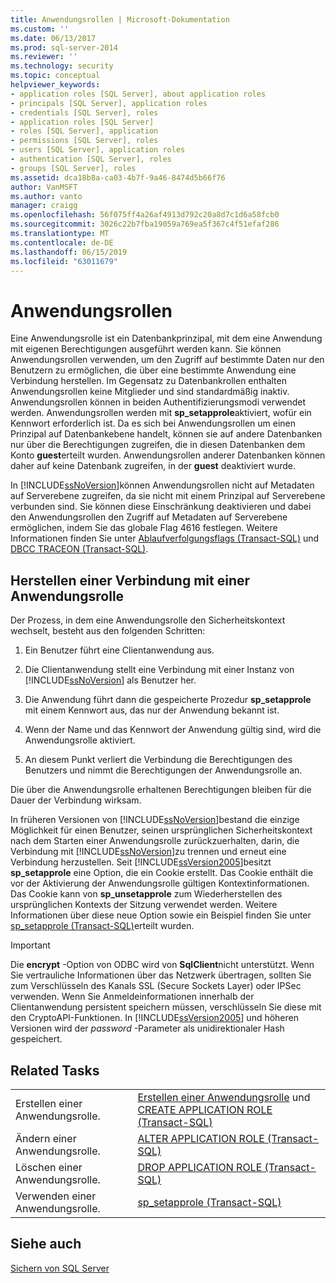 ```yaml
---
title: Anwendungsrollen | Microsoft-Dokumentation
ms.custom: ''
ms.date: 06/13/2017
ms.prod: sql-server-2014
ms.reviewer: ''
ms.technology: security
ms.topic: conceptual
helpviewer_keywords:
- application roles [SQL Server], about application roles
- principals [SQL Server], application roles
- credentials [SQL Server], roles
- application roles [SQL Server]
- roles [SQL Server], application
- permissions [SQL Server], roles
- users [SQL Server], application roles
- authentication [SQL Server], roles
- groups [SQL Server], roles
ms.assetid: dca18b8a-ca03-4b7f-9a46-8474d5b66f76
author: VanMSFT
ms.author: vanto
manager: craigg
ms.openlocfilehash: 56f075ff4a26af4913d792c20a8d7c1d6a58fcb0
ms.sourcegitcommit: 3026c22b7fba19059a769ea5f367c4f51efaf286
ms.translationtype: MT
ms.contentlocale: de-DE
ms.lasthandoff: 06/15/2019
ms.locfileid: "63011679"
---
```

# <a name="application-roles"></a>Anwendungsrollen
  Eine Anwendungsrolle ist ein Datenbankprinzipal, mit dem eine Anwendung mit eigenen Berechtigungen ausgeführt werden kann. Sie können Anwendungsrollen verwenden, um den Zugriff auf bestimmte Daten nur den Benutzern zu ermöglichen, die über eine bestimmte Anwendung eine Verbindung herstellen. Im Gegensatz zu Datenbankrollen enthalten Anwendungsrollen keine Mitglieder und sind standardmäßig inaktiv. Anwendungsrollen können in beiden Authentifizierungsmodi verwendet werden. Anwendungsrollen werden mit **sp_setapprole**aktiviert, wofür ein Kennwort erforderlich ist. Da es sich bei Anwendungsrollen um einen Prinzipal auf Datenbankebene handelt, können sie auf andere Datenbanken nur über die Berechtigungen zugreifen, die in diesen Datenbanken dem Konto **guest**erteilt wurden. Anwendungsrollen anderer Datenbanken können daher auf keine Datenbank zugreifen, in der **guest** deaktiviert wurde.  
  
 In [!INCLUDE[ssNoVersion](../../../includes/ssnoversion-md.md)]können Anwendungsrollen nicht auf Metadaten auf Serverebene zugreifen, da sie nicht mit einem Prinzipal auf Serverebene verbunden sind. Sie können diese Einschränkung deaktivieren und dabei den Anwendungsrollen den Zugriff auf Metadaten auf Serverebene ermöglichen, indem Sie das globale Flag 4616 festlegen. Weitere Informationen finden Sie unter [Ablaufverfolgungsflags &#40;Transact-SQL&#41;](/sql/t-sql/database-console-commands/dbcc-traceon-trace-flags-transact-sql) und [DBCC TRACEON &#40;Transact-SQL&#41;](/sql/t-sql/database-console-commands/dbcc-traceon-transact-sql).  
  
## <a name="connecting-with-an-application-role"></a>Herstellen einer Verbindung mit einer Anwendungsrolle  
 Der Prozess, in dem eine Anwendungsrolle den Sicherheitskontext wechselt, besteht aus den folgenden Schritten:  
  
1.  Ein Benutzer führt eine Clientanwendung aus.  
  
2.  Die Clientanwendung stellt eine Verbindung mit einer Instanz von [!INCLUDE[ssNoVersion](../../../includes/ssnoversion-md.md)] als Benutzer her.  
  
3.  Die Anwendung führt dann die gespeicherte Prozedur **sp_setapprole** mit einem Kennwort aus, das nur der Anwendung bekannt ist.  
  
4.  Wenn der Name und das Kennwort der Anwendung gültig sind, wird die Anwendungsrolle aktiviert.  
  
5.  An diesem Punkt verliert die Verbindung die Berechtigungen des Benutzers und nimmt die Berechtigungen der Anwendungsrolle an.  
  
 Die über die Anwendungsrolle erhaltenen Berechtigungen bleiben für die Dauer der Verbindung wirksam.  
  
 In früheren Versionen von [!INCLUDE[ssNoVersion](../../../includes/ssnoversion-md.md)]bestand die einzige Möglichkeit für einen Benutzer, seinen ursprünglichen Sicherheitskontext nach dem Starten einer Anwendungsrolle zurückzuerhalten, darin, die Verbindung mit [!INCLUDE[ssNoVersion](../../../includes/ssnoversion-md.md)]zu trennen und erneut eine Verbindung herzustellen. Seit [!INCLUDE[ssVersion2005](../../../includes/ssversion2005-md.md)]besitzt **sp_setapprole** eine Option, die ein Cookie erstellt. Das Cookie enthält die vor der Aktivierung der Anwendungsrolle gültigen Kontextinformationen. Das Cookie kann von **sp_unsetapprole** zum Wiederherstellen des ursprünglichen Kontexts der Sitzung verwendet werden. Weitere Informationen über diese neue Option sowie ein Beispiel finden Sie unter [sp_setapprole &#40;Transact-SQL&#41;](/sql/relational-databases/system-stored-procedures/sp-setapprole-transact-sql)erteilt wurden.  
  
> [!IMPORTANT]  
>  Die **encrypt** -Option von ODBC wird von **SqlClient**nicht unterstützt. Wenn Sie vertrauliche Informationen über das Netzwerk übertragen, sollten Sie zum Verschlüsseln des Kanals SSL (Secure Sockets Layer) oder IPSec verwenden. Wenn Sie Anmeldeinformationen innerhalb der Clientanwendung persistent speichern müssen, verschlüsseln Sie diese mit den CryptoAPI-Funktionen. In [!INCLUDE[ssVersion2005](../../../includes/ssversion2005-md.md)] und höheren Versionen wird der *password* -Parameter als unidirektionaler Hash gespeichert.  
  
## <a name="related-tasks"></a>Related Tasks  
  
|||  
|-|-|  
|Erstellen einer Anwendungsrolle.|[Erstellen einer Anwendungsrolle](create-an-application-role.md) und [CREATE APPLICATION ROLE &#40;Transact-SQL&#41;](/sql/t-sql/statements/create-application-role-transact-sql)|  
|Ändern einer Anwendungsrolle.|[ALTER APPLICATION ROLE &#40;Transact-SQL&#41;](/sql/t-sql/statements/alter-application-role-transact-sql)|  
|Löschen einer Anwendungsrolle.|[DROP APPLICATION ROLE &#40;Transact-SQL&#41;](/sql/t-sql/statements/drop-application-role-transact-sql)|  
|Verwenden einer Anwendungsrolle.|[sp_setapprole &#40;Transact-SQL&#41;](/sql/relational-databases/system-stored-procedures/sp-setapprole-transact-sql)|  
  
## <a name="see-also"></a>Siehe auch  
 [Sichern von SQL Server](../securing-sql-server.md)  
  
  
